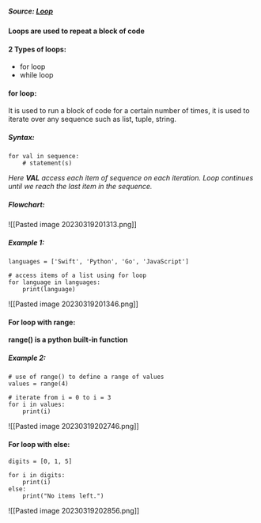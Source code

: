 ##### Source: [Loop](https://www.programiz.com/python-programming/for-loop)

**Loops are used to repeat a block of code**

#### 2 Types of loops:

* for loop
* while loop

#### for loop:
 It is used to run a block of code for a certain number of times, it is used to iterate over any sequence such as list, tuple, string.

##### Syntax:

```
for val in sequence:
    # statement(s)
```

*Here **VAL** access each item of sequence on each iteration. Loop continues until we reach the last item in the sequence.*

##### Flowchart:

![[Pasted image 20230319201313.png]]

##### Example 1:

```
languages = ['Swift', 'Python', 'Go', 'JavaScript']

# access items of a list using for loop
for language in languages:
    print(language)
```

![[Pasted image 20230319201346.png]]

#### For loop with range:

**range() is a python built-in function** 

##### Example 2:

```
# use of range() to define a range of values
values = range(4)

# iterate from i = 0 to i = 3
for i in values:
    print(i)
```

![[Pasted image 20230319202746.png]]

#### For loop with else:

```
digits = [0, 1, 5]

for i in digits:
    print(i)
else:
    print("No items left.")
```

![[Pasted image 20230319202856.png]]

